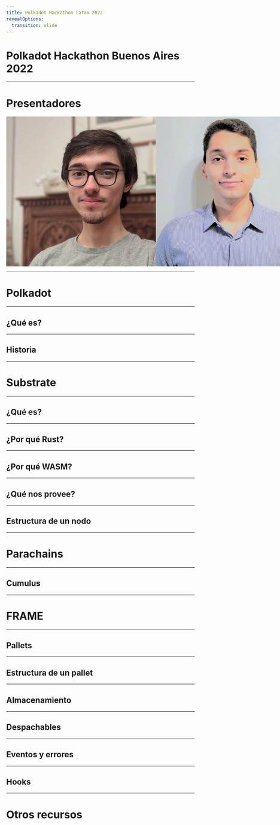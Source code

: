 ```yaml
---
title: Polkadot Hackathon Latam 2022
revealOptions:
  transition: slide
---
```


# Polkadot Hackathon Buenos Aires 2022

---

# Presentadores

<div style="display: flex; justify-content: between; height: 400px;">
  <img alt="Francisco" src="./assets/francisco.jpg">
  <img alt="Alejandro" src="./assets/alejandro.jpg">
</div>

---

# Polkadot

----

## ¿Qué es?

----

## Historia

---

# Substrate

----

## ¿Qué es?

----

## ¿Por qué Rust?

----

## ¿Por qué WASM?

----

## ¿Qué nos provee?

----

## Estructura de un nodo

---

# Parachains

----

## Cumulus

---

# FRAME

----

## Pallets

----

## Estructura de un pallet

----

## Almacenamiento

----

## Despachables

----

## Eventos y errores

----

## Hooks

---

# Otros recursos

[comment]: # (TODO: Copiar de Sasha)
